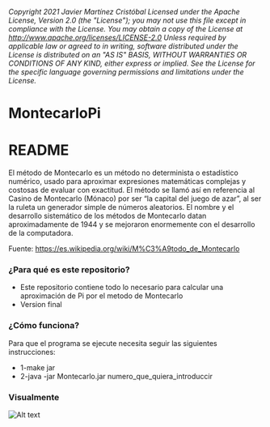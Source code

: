 *Copyright 2021 Javier Martínez Cristóbal
Licensed under the Apache License, Version 2.0 (the "License");
you may not use this file except in compliance with the License.
You may obtain a copy of the License at
http://www.apache.org/licenses/LICENSE-2.0
Unless required by applicable law or agreed to in writing, software
distributed under the License is distributed on an "AS IS" BASIS,
WITHOUT WARRANTIES OR CONDITIONS OF ANY KIND, either express or implied.
See the License for the specific language governing permissions and
limitations under the License.*



# MontecarloPi
# README #

El método de Montecarlo es un método no determinista o estadístico numérico, usado para aproximar expresiones matemáticas complejas y costosas de evaluar con exactitud. El método se llamó así en referencia al Casino de Montecarlo (Mónaco) por ser “la capital del juego de azar”, al ser la ruleta un generador simple de números aleatorios. El nombre y el desarrollo sistemático de los métodos de Montecarlo datan aproximadamente de 1944 y se mejoraron enormemente con el desarrollo de la computadora.

Fuente: https://es.wikipedia.org/wiki/M%C3%A9todo_de_Montecarlo

### ¿Para qué es este repositorio? ###

* Este repositorio contiene todo lo necesario para calcular una aproximación de Pi por el metodo de Montecarlo
* Version final

### ¿Cómo funciona? ###

Para que el programa se ejecute necesita seguir las siguientes instrucciones:
* 1-make jar
* 2-java -jar Montecarlo.jar numero_que_quiera_introduccir

### Visualmente ###

![Alt text](https://upload.wikimedia.org/wikipedia/commons/e/e5/Estimacion_de_Pi_por_Montercarlo.gif)
